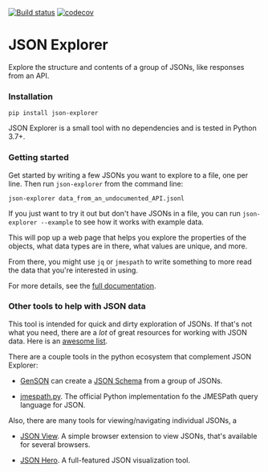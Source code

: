 [![Build status](https://img.shields.io/github/actions/workflow/status/stringertheory/json-explorer/main.yml?branch=main)](https://github.com/stringertheory/json-explorer/actions/workflows/main.yml?query=branch%3Amain)
[![codecov](https://codecov.io/gh/stringertheory/json-explorer/branch/main/graph/badge.svg)](https://codecov.io/gh/stringertheory/json-explorer)

# JSON Explorer

Explore the structure and contents of a group of JSONs, like responses
from an API.

### Installation

```
pip install json-explorer
```

JSON Explorer is a small tool with no dependencies and is tested in
Python 3.7+.

### Getting started

Get started by writing a few JSONs you want to explore to a file, one
per line. Then run `json-explorer` from the command line:

```
json-explorer data_from_an_undocumented_API.jsonl
```

If you just want to try it out but don't have JSONs in a file, you can
run `json-explorer --example` to see how it works with example data.

This will pop up a web page that helps you explore the properties of
the objects, what data types are in there, what values are unique, and
more.

From there, you might use `jq` or `jmespath` to write something to
more read the data that you're interested in using.

For more details, see the [full
documentation](https://stringertheory.github.io/json-explorer/>).


### Other tools to help with JSON data

This tool is intended for quick and dirty exploration of JSONs. If
that's not what you need, there are a *lot* of great resources for
working with JSON data. Here is an [awesome
list](https://github.com/burningtree/awesome-json).

There are a couple tools in the python ecosystem that complement JSON
Explorer:

- [GenSON](https://github.com/wolverdude/genson/) can create a [JSON
  Schema](https://json-schema.org/) from a group of JSONs.

- [jmespath.py](https://github.com/jmespath/jmespath.py). The official
  Python implementation fo the JMESPath query language for JSON.

Also, there are many tools for viewing/navigating individual JSONs, a 

- [JSON View](https://jsonview.com/). A simple browser extension to
  view JSONs, that's available for several browsers.

- [JSON Hero](https://jsonhero.io/). A full-featured JSON
  visualization tool.
